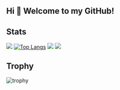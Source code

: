 ## Hi 👋 Welcome to my GitHub!

<!--
**DaiIshida4869/DaiIshida4869** is a ✨ _special_ ✨ repository because its `README.md` (this file) appears on your GitHub profile.

Here are some ideas to get you started:

- 🔭 I’m currently working on ...
- 🌱 I’m currently learning ...
- 👯 I’m looking to collaborate on ...
- 🤔 I’m looking for help with ...
- 💬 Ask me about ...
- 📫 How to reach me: ...
- 😄 Pronouns: ...
- ⚡ Fun fact: ...
-->

## Stats
![](http://github-profile-summary-cards.vercel.app/api/cards/profile-details?username=DaiIshida4869&theme=gruvbox)
[![Top Langs](https://github-readme-stats.vercel.app/api/top-langs/?username=DaiIshida4869
)](https://github.com/anuraghazra/github-readme-stats)
![](http://github-profile-summary-cards.vercel.app/api/cards/stats?username=DaiIshida4869&theme=gruvbox)
![](http://github-profile-summary-cards.vercel.app/api/cards/productive-time?username=DaiIshida4869&theme=gruvbox&utcOffset=9)

## Trophy
![trophy](https://github-profile-trophy.vercel.app/?username=DaiIshida4869&theme=gruvbox)

